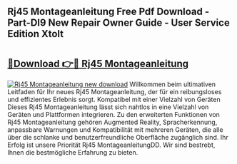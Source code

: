 ## Rj45 Montageanleitung Free Pdf Download - Part-DI9 New Repair Owner Guide - User Service Edition Xtolt

# <h2><a href="http://df8arte.blite.top/?on=Rj45+Montageanleitung">🔗Download 👉🔴 Rj45 Montageanleitung</a></h2>

[![Rj45 Montageanleitung new download](https://i.imgur.com/lujVjoI.png)](http://df8arte.blite.top/?on=Rj45+Montageanleitung)
Willkommen beim ultimativen Leitfaden für Ihr neues Rj45 Montageanleitung, der für ein reibungsloses und effizientes Erlebnis sorgt. Kompatibel mit einer Vielzahl von Geräten Dieses Rj45 Montageanleitung lässt sich nahtlos in eine Vielzahl von Geräten und Plattformen integrieren. Zu den erweiterten Funktionen von Rj45 Montageanleitung gehören Augmented Reality, Spracherkennung, anpassbare Warnungen und Kompatibilität mit mehreren Geräten, die alle über die schlanke und benutzerfreundliche Oberfläche zugänglich sind. Ihr Erfolg ist unsere Priorität Rj45 MontageanleitungDD. Wir sind bestrebt, Ihnen die bestmögliche Erfahrung zu bieten.
